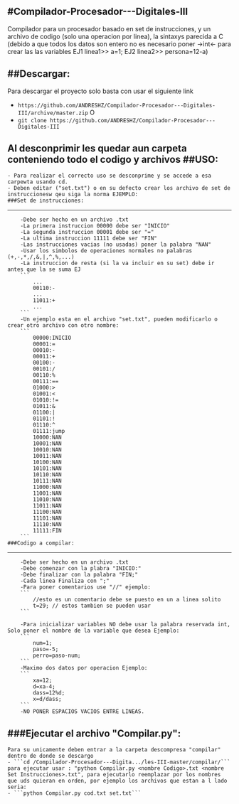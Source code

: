 #Compilador-Procesador---Digitales-III
--------------------------------------
Compilador para un procesador basado en set de instrucciones, y un archivo de codigo (solo una operacion por linea), la sintaxys parecida a C (debido a que todos los datos son entero no es necesario poner ->int<- para crear las las variables EJ1 linea1>> a=1; EJ2 linea2>> persona=12-a)

##Descargar:
--------------------------------------
Para descargar el proyecto solo basta con usar el siguiente link
- ```https://github.com/ANDRESHZ/Compilador-Procesador---Digitales-III/archive/master.zip```
O
- ```git clone https://github.com/ANDRESHZ/Compilador-Procesador---Digitales-III```

Al desconprimir les quedar aun carpeta conteniendo todo el codigo y archivos
##USO:
--------------------------------------
    - Para realizar el correcto uso se desconprime y se accede a esa carpewta usando cd.
    - Deben editar ("set.txt") o en su defecto crear los archivo de set de instruccionesw qeu siga la norma EJEMPLO:
    ###Set de instrucciones:
--------------------------------------
        -Debe ser hecho en un archivo .txt
        -La primera instruccion 00000 debe ser "INICIO"
        -La segunda instruccion 00001 debe ser "="
        -La ultima instruccion 11111 debe ser "FIN"
        -Las instrucciones vacias (no usadas) poner la palabra "NAN"
        -Usar los simbolos de operaciones normales no palabras (+,-,*,/,&,|,^,%,...)
        -La instruccion de resta (si la va incluir en su set) debe ir antes que la se suma EJ  
        ```
            ...
            00110:-
            ...
            11011:+
            ...
        ```
        -Un ejemplo esta en el archivo "set.txt", pueden modificarlo o crear otro archivo con otro nombre:
        ```
            00000:INICIO
            00001:=
            00010:-
            00011:+
            00100:-
            00101:/
            00110:%
            00111:==
            01000:>
            01001:<
            01010:!=
            01011:&
            01100:|
            01101:!
            01110:^
            01111:jump
            10000:NAN
            10001:NAN
            10010:NAN
            10011:NAN
            10100:NAN
            10101:NAN
            10110:NAN
            10111:NAN
            11000:NAN
            11001:NAN
            11010:NAN
            11011:NAN
            11100:NAN
            11101:NAN
            11110:NAN
            11111:FIN
        ```
    ###Codigo a compilar:
--------------------------------------
        -Debe ser hecho en un archivo .txt
        -Debe comenzar con la plabra "INICIO:"
        -Debe finalizar con la palabra "FIN;"
        -Cada linea Finaliza con ";"
        -Para poner comentarios use "//" ejemplo:
        ``` 
            //esto es un comentario debe se puesto en un a linea solito
            t=29; // estos tambien se pueden usar
        ```    

        -Para inicializar variables NO debe usar la palabra reservada int, Solo poner el nombre de la variable que desea Ejemplo:
        ```
            num=1;
            paso=-5;
            perro=paso-num;
        ```
        -Maximo dos datos por operacion Ejemplo:
        ```
            xa=12;
            d=xa-4;
            dass=12%d;
            x=d/dass;
        ```
        -NO PONER ESPACIOS VACIOS ENTRE LINEAS.

###Ejecutar el archivo "Compilar.py":
--------------------------------------
    Para su unicamente deben entrar a la carpeta descompresa "compilar" dentro de donde se descargo
    - ```cd /Compilador-Procesador---Digita.../les-III-master/compilar/```
    para ejecutar usar : "python Compilar.py <nombre Codigo>.txt <nombre Set Instrucciones>.txt", para ejecutarlo reemplazar por los nombres que uds quieran en orden, por ejemplo los archivos que estan a l lado seria:       
    - ```python Compilar.py cod.txt set.txt```



